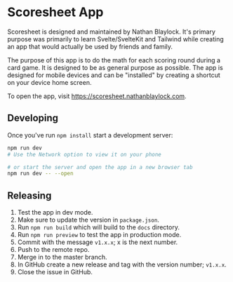 # Scoresheet App

Scoresheet is designed and maintained by Nathan Blaylock. It's primary purpose was primarily to learn Svelte/SvelteKit and Tailwind while creating an app that would actually be used by friends and family. 

The purpose of this app is to do the math for each scoring round during a card game. It is designed to be as general purpose as possible. The app is designed for mobile devices and can be "installed" by creating a shortcut on your device home screen.

To open the app, visit https://scoresheet.nathanblaylock.com.

## Developing

Once you've run `npm install` start a development server:

```bash
npm run dev
# Use the Network option to view it on your phone

# or start the server and open the app in a new browser tab
npm run dev -- --open
```

## Releasing

1. Test the app in dev mode.
2. Make sure to update the version in `package.json`.
3. Run `npm run build` which will build to the `docs` directory.
4. Run `npm run preview` to test the app in production mode.
5. Commit with the message `v1.x.x`; x is the next number.
6. Push to the remote repo.
7. Merge in to the master branch.
8. In GitHub create a new release and tag with the version number; `v1.x.x`.
9. Close the issue in GitHub.

